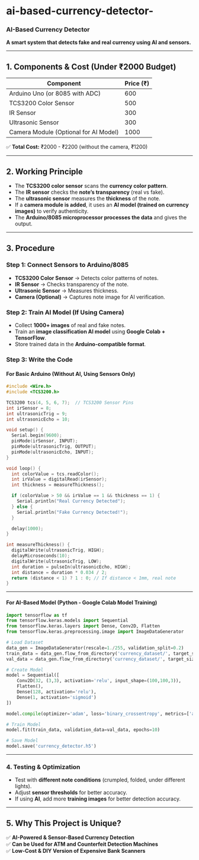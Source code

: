 # ai-based-currency-detector-

### **AI-Based Currency Detector**  
**A smart system that detects fake and real currency using AI and sensors.**  

---

## **1. Components & Cost (Under ₹2000 Budget)**  

| **Component**          | **Price (₹)**  |
|------------------------|--------------|
| Arduino Uno (or 8085 with ADC) | 600  |
| TCS3200 Color Sensor | 500  |
| IR Sensor | 300  |
| Ultrasonic Sensor | 300  |
| Camera Module (Optional for AI Model) | 1000  |

✅ **Total Cost:** ₹2000 - ₹2200 (without the camera, ₹1200)  

---

## **2. Working Principle**  
- The **TCS3200 color sensor** scans the **currency color pattern**.  
- The **IR sensor** checks the **note’s transparency** (real vs fake).  
- The **ultrasonic sensor** measures the **thickness** of the note.  
- If a **camera module is added**, it uses an **AI model (trained on currency images)** to verify authenticity.  
- The **Arduino/8085 microprocessor processes the data** and gives the output.  

---

## **3. Procedure**  

### **Step 1: Connect Sensors to Arduino/8085**  
- **TCS3200 Color Sensor** → Detects color patterns of notes.  
- **IR Sensor** → Checks transparency of the note.  
- **Ultrasonic Sensor** → Measures thickness.  
- **Camera (Optional)** → Captures note image for AI verification.  

### **Step 2: Train AI Model (If Using Camera)**  
- Collect **1000+ images** of real and fake notes.  
- Train an **image classification AI model** using **Google Colab + TensorFlow**.  
- Store trained data in the **Arduino-compatible format**.  

### **Step 3: Write the Code**  

#### **For Basic Arduino (Without AI, Using Sensors Only)**  
```cpp
#include <Wire.h>
#include <TCS3200.h>

TCS3200 tcs(4, 5, 6, 7);  // TCS3200 Sensor Pins
int irSensor = 8;
int ultrasonicTrig = 9;
int ultrasonicEcho = 10;

void setup() {
  Serial.begin(9600);
  pinMode(irSensor, INPUT);
  pinMode(ultrasonicTrig, OUTPUT);
  pinMode(ultrasonicEcho, INPUT);
}

void loop() {
  int colorValue = tcs.readColor();
  int irValue = digitalRead(irSensor);
  int thickness = measureThickness();

  if (colorValue > 50 && irValue == 1 && thickness == 1) {
    Serial.println("Real Currency Detected");
  } else {
    Serial.println("Fake Currency Detected!");
  }

  delay(1000);
}

int measureThickness() {
  digitalWrite(ultrasonicTrig, HIGH);
  delayMicroseconds(10);
  digitalWrite(ultrasonicTrig, LOW);
  int duration = pulseIn(ultrasonicEcho, HIGH);
  int distance = duration * 0.034 / 2;
  return (distance < 1) ? 1 : 0; // If distance < 1mm, real note
}
```

---

#### **For AI-Based Model (Python - Google Colab Model Training)**
```python
import tensorflow as tf
from tensorflow.keras.models import Sequential
from tensorflow.keras.layers import Dense, Conv2D, Flatten
from tensorflow.keras.preprocessing.image import ImageDataGenerator

# Load Dataset
data_gen = ImageDataGenerator(rescale=1./255, validation_split=0.2)
train_data = data_gen.flow_from_directory('currency_dataset/', target_size=(100,100), batch_size=32, class_mode='binary', subset='training')
val_data = data_gen.flow_from_directory('currency_dataset/', target_size=(100,100), batch_size=32, class_mode='binary', subset='validation')

# Create Model
model = Sequential([
    Conv2D(32, (3,3), activation='relu', input_shape=(100,100,3)),
    Flatten(),
    Dense(128, activation='relu'),
    Dense(1, activation='sigmoid')
])

model.compile(optimizer='adam', loss='binary_crossentropy', metrics=['accuracy'])

# Train Model
model.fit(train_data, validation_data=val_data, epochs=10)

# Save Model
model.save('currency_detector.h5')
```

---

### **4. Testing & Optimization**  
- Test with **different note conditions** (crumpled, folded, under different lights).  
- Adjust **sensor thresholds** for better accuracy.  
- If using **AI**, add more **training images** for better detection accuracy.  

---

## **5. Why This Project is Unique?**  
✅ **AI-Powered & Sensor-Based Currency Detection**  
✅ **Can be Used for ATM and Counterfeit Detection Machines**  
✅ **Low-Cost & DIY Version of Expensive Bank Scanners**  
